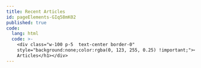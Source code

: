 ```yaml
---
title: Recent Articles
id: pageElements-GIq58mK02
published: true
code:
  lang: html
  code: >-
    <div class="w-100 p-5  text-center border-0"
    style="background:none;color:rgba(0, 123, 255, 0.25) !important;"><h1>Recent
    Articles</h1></div>
---
```

